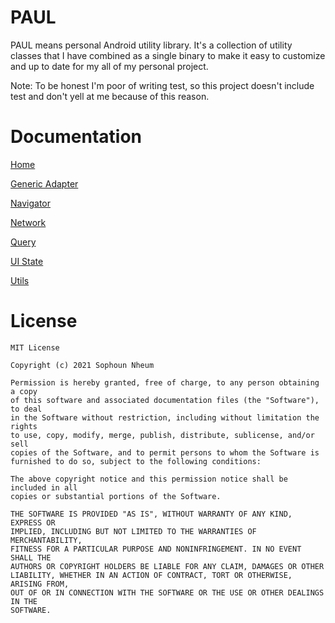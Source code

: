 # PAUL

PAUL means personal Android utility library. It's a collection of utility classes that
I have combined as a single binary to make it easy to customize and up to date for my all of my personal
project.

Note: To be honest I'm poor of writing test, so this project doesn't include test and don't yell at me because of this reason.

# Documentation

[Home](docs/poul/index.md)

[Generic Adapter](docs/poul/com.sophoun.generic_adapter/index.md)

[Navigator](docs/poul/com.sophoun.navigator/index.md)

[Network](docs/poul/com.sophoun.network/index.md)

[Query](docs/poul/com.sophoun.query/index.md)

[UI State](docs/poul/com.sophoun.ui_state/index.md)

[Utils](docs/poul/com.sophoun.utils/index.md)


# License

    MIT License

    Copyright (c) 2021 Sophoun Nheum

    Permission is hereby granted, free of charge, to any person obtaining a copy
    of this software and associated documentation files (the "Software"), to deal
    in the Software without restriction, including without limitation the rights
    to use, copy, modify, merge, publish, distribute, sublicense, and/or sell
    copies of the Software, and to permit persons to whom the Software is
    furnished to do so, subject to the following conditions:

    The above copyright notice and this permission notice shall be included in all
    copies or substantial portions of the Software.

    THE SOFTWARE IS PROVIDED "AS IS", WITHOUT WARRANTY OF ANY KIND, EXPRESS OR
    IMPLIED, INCLUDING BUT NOT LIMITED TO THE WARRANTIES OF MERCHANTABILITY,
    FITNESS FOR A PARTICULAR PURPOSE AND NONINFRINGEMENT. IN NO EVENT SHALL THE
    AUTHORS OR COPYRIGHT HOLDERS BE LIABLE FOR ANY CLAIM, DAMAGES OR OTHER
    LIABILITY, WHETHER IN AN ACTION OF CONTRACT, TORT OR OTHERWISE, ARISING FROM,
    OUT OF OR IN CONNECTION WITH THE SOFTWARE OR THE USE OR OTHER DEALINGS IN THE
    SOFTWARE.
